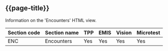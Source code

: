 ## {{page-title}}

Information on the 'Encounters' HTML view.

| Section code | Section name | TPP | EMIS | Vision | Microtest |
| --- | --- | --- | --- | --- | --- |
| ENC | Encounters | Yes | Yes | Yes | Yes |